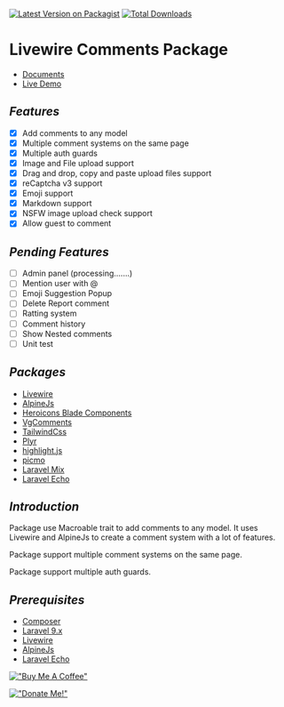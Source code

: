 [![Latest Version on Packagist](https://img.shields.io/packagist/v/vigstudio/livewire-comments.svg?style=flat-square)](https://packagist.org/packages/vigstudio/livewire-comments)
[![Total Downloads](https://img.shields.io/packagist/dt/vigstudio/livewire-comments.svg?style=flat-square)](https://packagist.org/packages/vigstudio/livewire-comments)

#  Livewire Comments Package
- [Documents](https://vgcomment.netlify.app/livewire-comments/)
- [Live Demo](https://vgcomment.nghiane.com/)

## _Features_
- [x] Add comments to any model
- [x] Multiple comment systems on the same page
- [x] Multiple auth guards
- [x] Image and File upload support
- [x] Drag and drop, copy and paste upload files support
- [x] reCaptcha v3 support
- [x] Emoji support
- [x] Markdown support
- [x] NSFW image upload check support
- [X] Allow guest to comment

## _Pending Features_
- [ ] Admin panel (processing.......)
- [ ] Mention user with @
- [ ] Emoji Suggestion Popup
- [ ] Delete Report comment
- [ ] Ratting system
- [ ] Comment history
- [ ] Show Nested comments
- [ ] Unit test

## _Packages_
- [Livewire](https://laravel-livewire.com/docs/2.x/installation)
- [AlpineJs](https://alpinejs.dev/essentials/installation)
- [Heroicons Blade Components](https://github.com/archielite/laravel-heroicons)
- [VgComments](https://github.com/vigstudio/vgcomments)
- [TailwindCss](https://tailwindcss.com)
- [Plyr](https://plyr.io)
- [highlight.js](https://highlightjs.org)
- [picmo](https://picmojs.com)
- [Laravel Mix](https://github.com/laravel-mix/laravel-mix)
- [Laravel Echo](https://laravel.com/docs/9.x/broadcasting#installing-laravel-echo)

## _Introduction_
Package use Macroable trait to add comments to any model. It uses Livewire and AlpineJs to create a comment system with a lot of features.

Package support multiple comment systems on the same page.

Package support multiple auth guards.

## _Prerequisites_
- [Composer](https://getcomposer.org/download/)
- [Laravel 9.x](https://laravel.com/docs/9.x/installation)
- [Livewire](https://laravel-livewire.com/docs/2.x/installation)
- [AlpineJs](https://alpinejs.dev/essentials/installation)
- [Laravel Echo](https://laravel.com/docs/9.x/broadcasting#installing-laravel-echo)


[!["Buy Me A Coffee"](https://www.buymeacoffee.com/assets/img/custom_images/orange_img.png)](https://www.buymeacoffee.com/nghianecom)

[!["Donate Me!"](https://i.ibb.co/Pw6s74r/image.png)](https://nghiane.com)
